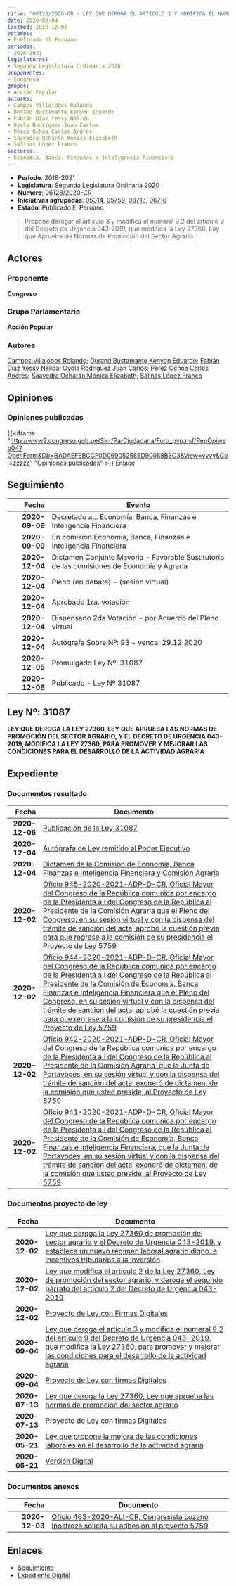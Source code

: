 ```yaml
---
title: "06128/2020-CR - LEY QUE DEROGA EL ARTÍCULO 3 Y MODIFICA EL NUMERAL 9,2 DEL ARTÍCULO 9 DEL DECRETO DE URGENCIA 043-2019, QUE MODIFICA LA LEY 27360, PARA PROMOVER Y MEJORAR LAS CONDICIONES PARA EL DESARROLOLO DE LA ACTIVIDAD AGRARIA"
date: 2020-09-04
lastmod: 2020-12-06
estados:
- Publicado El Peruano
periodos:
- 2016-2021
legislaturas:
- Segunda Legislatura Ordinaria 2020
proponentes:
- Congreso
grupos:
- Acción Popular
autores:
- Campos Villalobos Rolando
- Durand Bustamante Kenyon Eduardo
- Fabián Díaz Yessy Nélida
- Oyola Rodríguez Juan Carlos
- Pérez Ochoa Carlos Andrés
- Saavedra Ocharán Mónica Elizabeth
- Salinas López Franco
sectores:
- Economía, Banca, Finanzas e Inteligencia Financiera
---
```

- **Periodo**: 2016-2021
- **Legislatura**: Segunda Legislatura Ordinaria 2020
- **Número**: 06128/2020-CR
- **Iniciativas agrupadas**: [05314](../../05300/05314), [05759](../../05700/05759), [06713](../../06700/06713), [06716](../../06700/06716)
- **Estado**: Publicado El Peruano

> Propone derogar el artículo 3 y modifica el numeral 9.2 del artículo 9 del Decreto de Urgencia 043-2019, que modifica la Ley 27360, Ley que Aprueba las Normas de Promoción del Sector Agrario


## Actores

### Proponente

**Congreso**

### Grupo Parlamentario

**Acción Popular**

### Autores

[Campos Villalobos Rolando](mailto:mailto:r_campos@congreso.gob.pe); [Durand Bustamante Kenyon Eduardo](mailto:mailto:kdurand@congreso.gob.pe); [Fabián Díaz Yessy Nélida](mailto:mailto:yfabian@congreso.gob.pe); [Oyola Rodríguez Juan Carlos](mailto:mailto:joyola@congreso.gob.pe); [Pérez Ochoa Carlos Andrés](mailto:mailto:cperezo@congreso.gob.pe); [Saavedra Ocharán Mónica Elizabeth](mailto:mailto:msaavedra@congreso.gob.pe); [Salinas López Franco](mailto:mailto:fsalinas@congreso.gob.pe)

## Opiniones

### Opiniones publicadas

{{<iframe "http://www2.congreso.gob.pe/Sicr/ParCiudadana/Foro_pvp.nsf/RepOpiweb04?OpenForm&Db=BADAEFEBCCF0D069052585D90058B3C3&View=yyyy&Col=zzzzz" "Opiniones publicadas" >}}
[Enlace](http://www2.congreso.gob.pe/Sicr/ParCiudadana/Foro_pvp.nsf/RepOpiweb04?OpenForm&Db=BADAEFEBCCF0D069052585D90058B3C3&View=yyyy&Col=zzzzz)


## Seguimiento

| Fecha | Evento |
|------:|--------|
| **2020-09-09** | Decretado a... Economía, Banca, Finanzas e Inteligencia Financiera |
| **2020-09-09** | En comisión Economía, Banca, Finanzas e Inteligencia Financiera |
| **2020-12-04** | Dictamen Conjunto Mayoria - Favorable Sustitutorio de las comisiones de Economía y Agraria |
| **2020-12-04** | Pleno (en debate) - (sesión virtual) |
| **2020-12-04** | Aprobado 1ra. votación |
| **2020-12-04** | Dispensado 2da Votación - por Acuerdo del Pleno virtual |
| **2020-12-04** | Autógrafa Sobre Nº: 93 - vence: 29.12.2020 |
| **2020-12-05** | Promulgado Ley Nº: 31087 |
| **2020-12-06** | Publicado - Ley Nº 31087 |

## Ley Nº: 31087

**LEY QUE DEROGA LA LEY 27360, LEY QUE APRUEBA LAS NORMAS DE PROMOCIÓN DEL SECTOR AGRARIO, Y EL DECRETO DE URGENCIA 043-2019, MODIFICA LA LEY 27360, PARA PROMOVER Y MEJORAR LAS CONDICIONES PARA EL DESARROLLO DE LA ACTIVIDAD AGRARIA**

> 

## Expediente

### Documentos resultado

| Fecha | Documento |
|------:|-----------|
| **2020-12-06** | [Publicación de la Ley 31087](http://www.leyes.congreso.gob.pe/Documentos/2016_2021/ADLP/Normas_Legales/31087-LEY.pdf) |
| **2020-12-04** | [Autógrafa de Ley remitido al Poder Ejecutivo](https://leyes.congreso.gob.pe/Documentos/2016_2021/Autografas/Ley_y_de_Resolucion_Legislativa/AU05314-20201204.pdf) |
| **2020-12-04** | [Dictamen de la Comisión de Economía, Banca Finanzas e Inteligencia Financiera y Comisión Agraria](https://leyes.congreso.gob.pe/Documentos/2016_2021/Dictamenes/Proyectos_de_Ley/05314DC04MAY20201204.PDF) |
| **2020-12-02** | [Oficio 945-2020-2021-ADP-D-CR, Oficial Mayor del Congreso de la República comunica por encargo de la Presidenta a.i del Congreso de la República al Presidente de la Comisión Agraria que el Pleno del Congreso, en su sesión virtual y con la dispensa del trámite de sanción del acta, aprobó la cuestión previa para que regrese a la comisión de su presidencia el Proyecto de Ley 5759](http://www.leyes.congreso.gob.pe/Documentos/2016_2021/Oficios/Oficialia_Mayor/OFICIO-945-2020-2021-ADP-D-CR.pdf) |
| **2020-12-02** | [Oficio 944-2020-2021-ADP-D-CR, Oficial Mayor del Congreso de la República comunica por encargo de la Presidenta a.i del Congreso de la República al Presidente de la Comisión de Economía, Banca, Finanzas e Inteligencia Financiera que el Pleno del Congreso, en su sesión virtual y con la dispensa del trámite de sanción del acta, aprobó la cuestión previa para que regrese a la comisión de su presidencia el Proyecto de Ley 5759](http://www.leyes.congreso.gob.pe/Documentos/2016_2021/Oficios/Oficialia_Mayor/OFICIO-944-2020-2021-ADP-D-CR.pdf) |
| **2020-12-02** | [Oficio 942-2020-2021-ADP-D-CR, Oficial Mayor del Congreso de la República comunica por encargo de la Presidenta a.i del Congreso de la República al Presidente de la Comisión Agraria, que la Junta de Portavoces, en su sesión virtual y con la dispensa del trámite de sanción del acta, exoneró de dictamen, de la comisión que usted preside, al Proyecto de Ley 5759](http://www.leyes.congreso.gob.pe/Documentos/2016_2021/Oficios/Oficialia_Mayor/OFICIO-942-2020-2021-ADP-D-CR.pdf) |
| **2020-12-02** | [Oficio 941-2020-2021-ADP-D-CR, Oficial Mayor del Congreso de la República comunica por encargo de la Presidenta a.i del Congreso de la República al Presidente de la Comisión de Economía, Banca, Finanzas e Inteligencia Financiera, que la Junta de Portavoces, en su sesión virtual y con la dispensa del trámite de sanción del acta, exoneró de dictamen, de la comisión que usted preside, al Proyecto de Ley 5759](http://www.leyes.congreso.gob.pe/Documentos/2016_2021/Oficios/Oficialia_Mayor/OFICIO-941-2020-2021-ADP-D-CR.pdf) |

### Documentos proyecto de ley

| Fecha | Documento |
|------:|-----------|
| **2020-12-02** | [Ley que deroga la Ley 27360 de promoción del sector agrario y el Decreto de Urgencia 043-2019, y establece un nuevo régimen laboral agrario digno, e incentivos tributarios a la inversión](https://leyes.congreso.gob.pe/Documentos/2016_2021/Proyectos_de_Ley_y_de_Resoluciones_Legislativas/PL06716-20201202.pdf) |
| **2020-12-02** | [Ley que modifica el artículo 2 de la Ley 27360, Ley de promoción del sector agrario, y deroga el segundo párrafo del artículo 2 del Decreto de Urgencia 043-2019](https://leyes.congreso.gob.pe/Documentos/2016_2021/Proyectos_de_Ley_y_de_Resoluciones_Legislativas/PL06713-20201202.pdf) |
| **2020-12-02** | [Proyecto de Ley con Firmas Digitales](https://leyes.congreso.gob.pe/Documentos/2016_2021/Proyectos_de_Ley_y_de_Resoluciones_Legislativas/Proyectos_Firmas_digitales/PL06713.pdf) |
| **2020-09-04** | [Ley que deroga el artículo 3 y modifica el numeral 9.2 del artículo 9 del Decreto de Urgencia 043-2019, que modifica la Ley 27360, para promover y mejorar las condiciones para el desarrollo de la actividad agraria](http://www.leyes.congreso.gob.pe/Documentos/2016_2021/Proyectos_de_Ley_y_de_Resoluciones_Legislativas/PL06128-20200904.pdf) |
| **2020-09-04** | [Proyecto de Ley con firmas Digitales](http://www.leyes.congreso.gob.pe/Documentos/2016_2021/Proyectos_de_Ley_y_de_Resoluciones_Legislativas/Proyectos_Firmas_digitales/PL06128.pdf) |
| **2020-07-13** | [Ley que deroga la Ley 27360, Ley que aprueba las normas de promoción del sector agrario](http://www.leyes.congreso.gob.pe/Documentos/2016_2021/Proyectos_de_Ley_y_de_Resoluciones_Legislativas/PL05759-20200713.pdf) |
| **2020-07-13** | [Proyecto de Ley con firmas Digitales](http://www.leyes.congreso.gob.pe/Documentos/2016_2021/Proyectos_de_Ley_y_de_Resoluciones_Legislativas/Proyectos_Firmas_digitales/PL05759.pdf) |
| **2020-05-21** | [Ley que propone la mejora de las condiciones laborales en el desarrollo de la actividad agraria](http://www.leyes.congreso.gob.pe/Documentos/2016_2021/Proyectos_de_Ley_y_de_Resoluciones_Legislativas/PL05314_20200521.pdf) |
| **2020-05-21** | [Versión Digital](http://www.leyes.congreso.gob.pe/Documentos/2016_2021/Proyectos_de_Ley_y_de_Resoluciones_Legislativas/Proyectos_Firmas_digitales/PL05314.pdf) |

### Documentos anexos

| Fecha | Documento |
|------:|-----------|
| **2020-12-03** | [Oficio 463-2020-ALI-CR, Congresista Lozano Inostroza solicita su adhesión al proyecto 5759](http://www.leyes.congreso.gob.pe/Documentos/2016_2021/Adhesiones/Proyectos_de_Ley/OFICIO-463-2020-ALI-CR.pdf) |

## Enlaces

- [Seguimiento](http://www2.congreso.gob.pe/Sicr/TraDocEstProc/CLProLey2016.nsf/f7fff46988ca05b1052578e100829cc7/39c5b79efe08470a052585d9006c5235?OpenDocument)
- [Expediente Digital](http://www2.congreso.gob.pe/Sicr/TraDocEstProc/Expvirt_2011.nsf/visbusqptramdoc1621/06128?opendocument)

